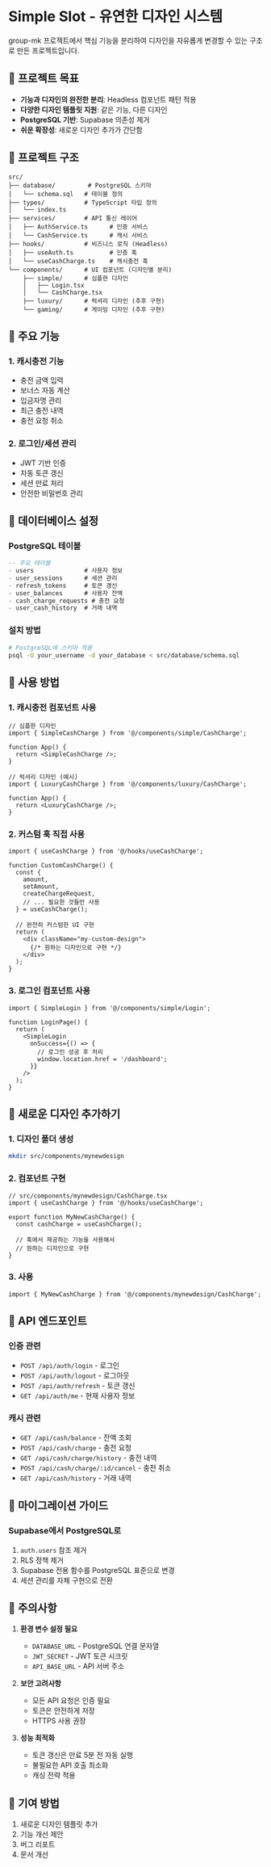 # Simple Slot - 유연한 디자인 시스템

group-mk 프로젝트에서 핵심 기능을 분리하여 디자인을 자유롭게 변경할 수 있는 구조로 만든 프로젝트입니다.

## 🎯 프로젝트 목표

- **기능과 디자인의 완전한 분리**: Headless 컴포넌트 패턴 적용
- **다양한 디자인 템플릿 지원**: 같은 기능, 다른 디자인
- **PostgreSQL 기반**: Supabase 의존성 제거
- **쉬운 확장성**: 새로운 디자인 추가가 간단함

## 📁 프로젝트 구조

```
src/
├── database/         # PostgreSQL 스키마
│   └── schema.sql   # 테이블 정의
├── types/           # TypeScript 타입 정의
│   └── index.ts
├── services/        # API 통신 레이어
│   ├── AuthService.ts      # 인증 서비스
│   └── CashService.ts      # 캐시 서비스
├── hooks/           # 비즈니스 로직 (Headless)
│   ├── useAuth.ts          # 인증 훅
│   └── useCashCharge.ts    # 캐시충전 훅
└── components/      # UI 컴포넌트 (디자인별 분리)
    ├── simple/      # 심플한 디자인
    │   ├── Login.tsx
    │   └── CashCharge.tsx
    ├── luxury/      # 럭셔리 디자인 (추후 구현)
    └── gaming/      # 게이밍 디자인 (추후 구현)
```

## 🔧 주요 기능

### 1. 캐시충전 기능
- 충전 금액 입력
- 보너스 자동 계산
- 입금자명 관리
- 최근 충전 내역
- 충전 요청 취소

### 2. 로그인/세션 관리
- JWT 기반 인증
- 자동 토큰 갱신
- 세션 만료 처리
- 안전한 비밀번호 관리

## 💾 데이터베이스 설정

### PostgreSQL 테이블
```sql
-- 주요 테이블
- users              # 사용자 정보
- user_sessions      # 세션 관리
- refresh_tokens     # 토큰 갱신
- user_balances      # 사용자 잔액
- cash_charge_requests # 충전 요청
- user_cash_history  # 거래 내역
```

### 설치 방법
```bash
# PostgreSQL에 스키마 적용
psql -U your_username -d your_database < src/database/schema.sql
```

## 🚀 사용 방법

### 1. 캐시충전 컴포넌트 사용

```tsx
// 심플한 디자인
import { SimpleCashCharge } from '@/components/simple/CashCharge';

function App() {
  return <SimpleCashCharge />;
}

// 럭셔리 디자인 (예시)
import { LuxuryCashCharge } from '@/components/luxury/CashCharge';

function App() {
  return <LuxuryCashCharge />;
}
```

### 2. 커스텀 훅 직접 사용

```tsx
import { useCashCharge } from '@/hooks/useCashCharge';

function CustomCashCharge() {
  const {
    amount,
    setAmount,
    createChargeRequest,
    // ... 필요한 것들만 사용
  } = useCashCharge();

  // 완전히 커스텀한 UI 구현
  return (
    <div className="my-custom-design">
      {/* 원하는 디자인으로 구현 */}
    </div>
  );
}
```

### 3. 로그인 컴포넌트 사용

```tsx
import { SimpleLogin } from '@/components/simple/Login';

function LoginPage() {
  return (
    <SimpleLogin 
      onSuccess={() => {
        // 로그인 성공 후 처리
        window.location.href = '/dashboard';
      }}
    />
  );
}
```

## 🎨 새로운 디자인 추가하기

### 1. 디자인 폴더 생성
```bash
mkdir src/components/mynewdesign
```

### 2. 컴포넌트 구현
```tsx
// src/components/mynewdesign/CashCharge.tsx
import { useCashCharge } from '@/hooks/useCashCharge';

export function MyNewCashCharge() {
  const cashCharge = useCashCharge();
  
  // 훅에서 제공하는 기능을 사용해서
  // 원하는 디자인으로 구현
}
```

### 3. 사용
```tsx
import { MyNewCashCharge } from '@/components/mynewdesign/CashCharge';
```

## 🔐 API 엔드포인트

### 인증 관련
- `POST /api/auth/login` - 로그인
- `POST /api/auth/logout` - 로그아웃
- `POST /api/auth/refresh` - 토큰 갱신
- `GET /api/auth/me` - 현재 사용자 정보

### 캐시 관련
- `GET /api/cash/balance` - 잔액 조회
- `POST /api/cash/charge` - 충전 요청
- `GET /api/cash/charge/history` - 충전 내역
- `POST /api/cash/charge/:id/cancel` - 충전 취소
- `GET /api/cash/history` - 거래 내역

## 🔄 마이그레이션 가이드

### Supabase에서 PostgreSQL로
1. `auth.users` 참조 제거
2. RLS 정책 제거
3. Supabase 전용 함수를 PostgreSQL 표준으로 변경
4. 세션 관리를 자체 구현으로 전환

## 📝 주의사항

1. **환경 변수 설정 필요**
   - `DATABASE_URL` - PostgreSQL 연결 문자열
   - `JWT_SECRET` - JWT 토큰 시크릿
   - `API_BASE_URL` - API 서버 주소

2. **보안 고려사항**
   - 모든 API 요청은 인증 필요
   - 토큰은 안전하게 저장
   - HTTPS 사용 권장

3. **성능 최적화**
   - 토큰 갱신은 만료 5분 전 자동 실행
   - 불필요한 API 호출 최소화
   - 캐싱 전략 적용

## 🤝 기여 방법

1. 새로운 디자인 템플릿 추가
2. 기능 개선 제안
3. 버그 리포트
4. 문서 개선